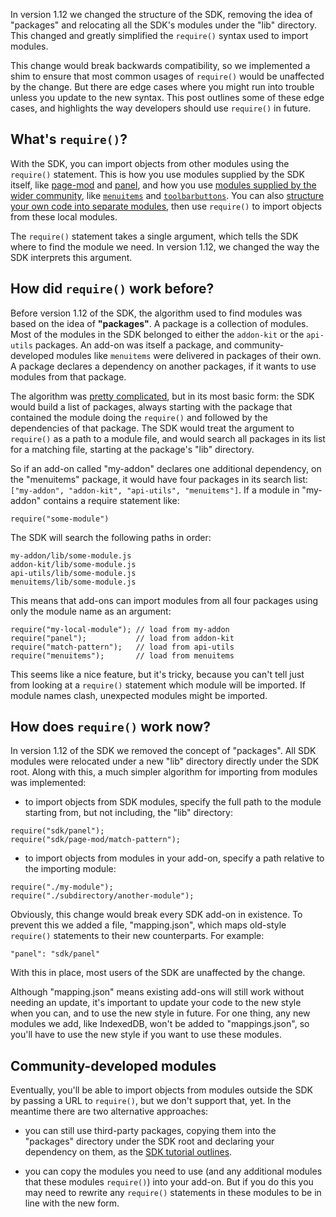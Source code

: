 In version 1.12 we changed the structure of the SDK, removing the idea of
"packages" and relocating all the SDK's modules under the "lib" directory.
This changed and greatly simplified the `require()` syntax used to import
modules.

This change would break backwards compatibility, so we implemented a shim
to ensure that most common usages of `require()` would be unaffected by
the change. But there are edge cases where you might run into trouble unless
you update to the new syntax. This post outlines some of these edge cases,
and highlights the way developers should use `require()` in future.

## What's `require()`? ##

With the SDK, you can import objects from other modules using the `require()`
statement. This is how you use modules supplied by the SDK itself, like
[page-mod](https://addons.mozilla.org/en-US/developers/docs/sdk/latest/modules/sdk/page-mod.html)
and [panel](https://addons.mozilla.org/en-US/developers/docs/sdk/latest/modules/sdk/panel.html),
and how you use
[modules supplied by the wider community](https://github.com/mozilla/addon-sdk/wiki/Community-developed-modules),
like [`menuitems`](https://github.com/voldsoftware/menuitems-jplib) and
[`toolbarbuttons`](https://github.com/voldsoftware/toolbarbutton-jplib).
You can also [structure your own code into separate modules](https://addons.mozilla.org/en-US/developers/docs/sdk/latest/dev-guide/tutorials/reusable-modules.html),
then use `require()` to import objects from these local modules.

The `require()` statement takes a single argument, which tells the SDK where
to find the module we need. In version 1.12, we changed the way the SDK
interprets this argument.

## How did `require()` work before? ##

Before version 1.12 of the SDK, the algorithm used to find modules was based
on the idea of **"packages"**. A package is a collection of modules. Most of
the modules in the SDK belonged to either the `addon-kit` or the `api-utils`
packages. An add-on was itself a package, and community-developed modules like
`menuitems` were delivered in packages of their own. A package declares
a dependency on another packages, if it wants to use modules from that package.

The algorithm was [pretty complicated](https://addons.mozilla.org/en-US/developers/docs/sdk/1.11/dev-guide/guides/module-search.html#SDK%20Search%20Rules),
but in its most basic form: the SDK would build a list of packages, always
starting with the package that contained the module doing the `require()`
and followed by the dependencies of that package. The SDK would treat the
argument to `require()` as a path to a module file, and would search all
packages in its list for a matching file, starting at the package's "lib"
directory.

So if an add-on called "my-addon" declares one additional dependency,
on the "menuitems" package, it would have four packages in its search list:
`["my-addon", "addon-kit", "api-utils", "menuitems"]`. If a module in
"my-addon" contains a require statement like:

`require("some-module")`

The SDK will search the following paths in order:

    my-addon/lib/some-module.js
    addon-kit/lib/some-module.js
    api-utils/lib/some-module.js
    menuitems/lib/some-module.js

This means that add-ons can import modules from all four packages using only
the module name as an argument:

    require("my-local-module"); // load from my-addon
    require("panel");           // load from addon-kit
    require("match-pattern");   // load from api-utils
    require("menuitems");       // load from menuitems

This seems like a nice feature, but it's tricky, because you can't tell just
from looking at a `require()` statement which module will be imported. If
module names clash, unexpected modules might be imported.

## How does `require()` work now? ##

In version 1.12 of the SDK we removed the concept of "packages". All SDK
modules were relocated under a new "lib" directory directly under the SDK
root. Along with this, a much simpler algorithm for importing from modules
was implemented:

* to import objects from SDK modules, specify the full path to the module
starting from, but not including, the "lib" directory:

<!--end bullet-->
    require("sdk/panel");
    require("sdk/page-mod/match-pattern");

* to import objects from modules in your add-on, specify a path relative
to the importing module:

<!--end bullet-->
    require("./my-module");
    require("./subdirectory/another-module");

Obviously, this change would break every SDK add-on in existence. To
prevent this we added a file, "mapping.json", which maps old-style
`require()` statements to their new counterparts. For example:

    "panel": "sdk/panel"

With this in place, most users of the SDK are unaffected by the change.

Although "mapping.json" means existing add-ons will still work without
needing an update, it's important to update your code to the new style when
you can, and to use the new style in future. For one thing, any new modules
we add, like IndexedDB, won't be added to "mappings.json", so you'll have
to use the new style if you want to use these modules.

## Community-developed modules ##

Eventually, you'll be able to import objects from modules outside the SDK
by passing a URL to `require()`, but we don't support that, yet. In the
meantime there are two alternative approaches:

* you can still use third-party packages, copying them into the "packages"
directory under the SDK root and declaring your dependency on them, as the
[SDK tutorial outlines](https://addons.mozilla.org/en-US/developers/docs/sdk/latest/dev-guide/tutorials/adding-menus.html).

* you can copy the modules you need to use (and any additional modules
that these modules `require()`) into your add-on. But if you do this
you may need to rewrite any `require()` statements in these modules
to be in line with the new form.
